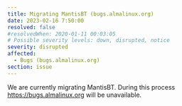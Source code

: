 ```yaml
---
title: Migrating MantisBT (bugs.almalinux.org)
date: 2023-02-16 7:50:00
resolved: false
#resolvedWhen: 2020-01-11 00:03:05
# Possible severity levels: down, disrupted, notice
severity: disrupted
affected:
  - Bugs (bugs.almalinux.org)
section: issue
---
```


We are currently migrating MantisBT. During this process https://bugs.almalinux.org will be unavailable.
